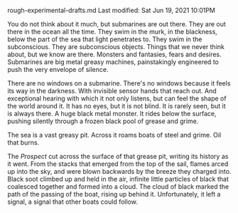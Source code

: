 rough-experimental-drafts.md
Last modified: Sat Jun 19, 2021  10:01PM


You do not think about it much, but submarines are out there. They are out there in the ocean all the time. They swim in the murk, in the blackness, below the part of the sea that light penetrates to. They swim in the subconscious. They are subconscious objects. Things that we never think about, but we know are there. Monsters and fantasies, fears and desires. Submarines are big metal greasy machines, painstakingly engineered to push the very envelope of silence.

There are no windows on a submarine. There's no windows because it feels its way in the darkness. With invisible sensor hands that reach out. And exceptional hearing with which it not only listens, but can feel the shape of the world around it. It has no eyes, but it is not blind. It is rarely seen, but it is always there. A huge black metal monster. It rides below the surface, pushing silently through a frozen black pool of grease and grime.


The sea is a vast greasy pit. Across it roams boats of steel and grime. Oil that burns.


The _Prospect_ cut across the surface of that grease pit, writing its history as it went. From the stacks that emerged from the top of the sail, flames arced up into the sky, and were blown backwards by the breeze they charged into. Black soot climbed up and held in the air, infinite little particles of black that coalesced together and formed into a cloud. The cloud of black marked the path of the passing of the boat, rising up behind it. Unfortunately, it left a signal, a signal that other boats could follow.





